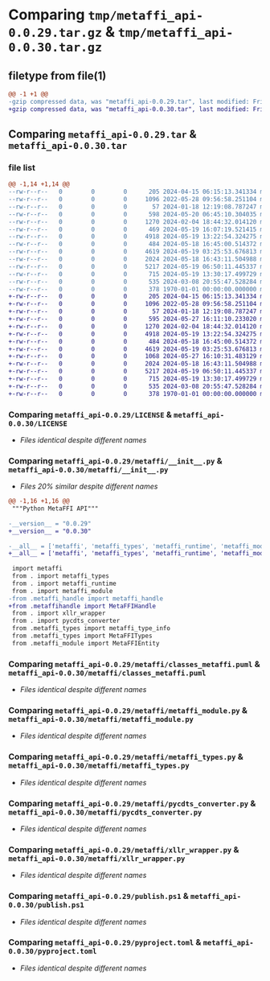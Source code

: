 # Comparing `tmp/metaffi_api-0.0.29.tar.gz` & `tmp/metaffi_api-0.0.30.tar.gz`

## filetype from file(1)

```diff
@@ -1 +1 @@
-gzip compressed data, was "metaffi_api-0.0.29.tar", last modified: Fri Jan  1 00:00:00 2016, max compression
+gzip compressed data, was "metaffi_api-0.0.30.tar", last modified: Fri Jan  1 00:00:00 2016, max compression
```

## Comparing `metaffi_api-0.0.29.tar` & `metaffi_api-0.0.30.tar`

### file list

```diff
@@ -1,14 +1,14 @@
--rw-r--r--   0        0        0      205 2024-04-15 06:15:13.341334 metaffi_api-0.0.29/CMakeLists.txt
--rw-r--r--   0        0        0     1096 2022-05-28 09:56:58.251104 metaffi_api-0.0.29/LICENSE
--rw-r--r--   0        0        0       57 2024-01-18 12:19:08.787247 metaffi_api-0.0.29/README.md
--rw-r--r--   0        0        0      598 2024-05-20 06:45:10.304035 metaffi_api-0.0.29/metaffi/__init__.py
--rw-r--r--   0        0        0     1270 2024-02-04 18:44:32.014120 metaffi_api-0.0.29/metaffi/classes_metaffi.puml
--rw-r--r--   0        0        0      469 2024-05-19 16:07:19.521415 metaffi_api-0.0.29/metaffi/metaffi_handle.py
--rw-r--r--   0        0        0     4918 2024-05-19 13:22:54.324275 metaffi_api-0.0.29/metaffi/metaffi_module.py
--rw-r--r--   0        0        0      484 2024-05-18 16:45:00.514372 metaffi_api-0.0.29/metaffi/metaffi_runtime.py
--rw-r--r--   0        0        0     4619 2024-05-19 03:25:53.676813 metaffi_api-0.0.29/metaffi/metaffi_types.py
--rw-r--r--   0        0        0     2024 2024-05-18 16:43:11.504988 metaffi_api-0.0.29/metaffi/pycdts_converter.py
--rw-r--r--   0        0        0     5217 2024-05-19 06:50:11.445337 metaffi_api-0.0.29/metaffi/xllr_wrapper.py
--rw-r--r--   0        0        0      715 2024-05-19 13:30:17.499729 metaffi_api-0.0.29/publish.ps1
--rw-r--r--   0        0        0      535 2024-03-08 20:55:47.528284 metaffi_api-0.0.29/pyproject.toml
--rw-r--r--   0        0        0      378 1970-01-01 00:00:00.000000 metaffi_api-0.0.29/PKG-INFO
+-rw-r--r--   0        0        0      205 2024-04-15 06:15:13.341334 metaffi_api-0.0.30/CMakeLists.txt
+-rw-r--r--   0        0        0     1096 2022-05-28 09:56:58.251104 metaffi_api-0.0.30/LICENSE
+-rw-r--r--   0        0        0       57 2024-01-18 12:19:08.787247 metaffi_api-0.0.30/README.md
+-rw-r--r--   0        0        0      595 2024-05-27 16:11:10.233020 metaffi_api-0.0.30/metaffi/__init__.py
+-rw-r--r--   0        0        0     1270 2024-02-04 18:44:32.014120 metaffi_api-0.0.30/metaffi/classes_metaffi.puml
+-rw-r--r--   0        0        0     4918 2024-05-19 13:22:54.324275 metaffi_api-0.0.30/metaffi/metaffi_module.py
+-rw-r--r--   0        0        0      484 2024-05-18 16:45:00.514372 metaffi_api-0.0.30/metaffi/metaffi_runtime.py
+-rw-r--r--   0        0        0     4619 2024-05-19 03:25:53.676813 metaffi_api-0.0.30/metaffi/metaffi_types.py
+-rw-r--r--   0        0        0     1068 2024-05-27 16:10:31.483129 metaffi_api-0.0.30/metaffi/metaffihandle.py
+-rw-r--r--   0        0        0     2024 2024-05-18 16:43:11.504988 metaffi_api-0.0.30/metaffi/pycdts_converter.py
+-rw-r--r--   0        0        0     5217 2024-05-19 06:50:11.445337 metaffi_api-0.0.30/metaffi/xllr_wrapper.py
+-rw-r--r--   0        0        0      715 2024-05-19 13:30:17.499729 metaffi_api-0.0.30/publish.ps1
+-rw-r--r--   0        0        0      535 2024-03-08 20:55:47.528284 metaffi_api-0.0.30/pyproject.toml
+-rw-r--r--   0        0        0      378 1970-01-01 00:00:00.000000 metaffi_api-0.0.30/PKG-INFO
```

### Comparing `metaffi_api-0.0.29/LICENSE` & `metaffi_api-0.0.30/LICENSE`

 * *Files identical despite different names*

### Comparing `metaffi_api-0.0.29/metaffi/__init__.py` & `metaffi_api-0.0.30/metaffi/__init__.py`

 * *Files 20% similar despite different names*

```diff
@@ -1,16 +1,16 @@
 """Python MetaFFI API"""
 
-__version__ = "0.0.29"
+__version__ = "0.0.30"
 
-__all__ = ['metaffi', 'metaffi_types', 'metaffi_runtime', 'metaffi_module', 'metaffi_handle', 'metaffi_types', 'xllr_wrapper', 'pycdts_converter', 'metaffi_type_info', 'MetaFFITypes', 'MetaFFIEntity']
+__all__ = ['metaffi', 'metaffi_types', 'metaffi_runtime', 'metaffi_module', 'MetaFFIHandle', 'metaffi_types', 'xllr_wrapper', 'pycdts_converter', 'metaffi_type_info', 'MetaFFITypes', 'MetaFFIEntity']
 
 import metaffi
 from . import metaffi_types
 from . import metaffi_runtime
 from . import metaffi_module
-from .metaffi_handle import metaffi_handle
+from .metaffihandle import MetaFFIHandle
 from . import xllr_wrapper
 from . import pycdts_converter
 from .metaffi_types import metaffi_type_info
 from .metaffi_types import MetaFFITypes
 from .metaffi_module import MetaFFIEntity
```

### Comparing `metaffi_api-0.0.29/metaffi/classes_metaffi.puml` & `metaffi_api-0.0.30/metaffi/classes_metaffi.puml`

 * *Files identical despite different names*

### Comparing `metaffi_api-0.0.29/metaffi/metaffi_module.py` & `metaffi_api-0.0.30/metaffi/metaffi_module.py`

 * *Files identical despite different names*

### Comparing `metaffi_api-0.0.29/metaffi/metaffi_types.py` & `metaffi_api-0.0.30/metaffi/metaffi_types.py`

 * *Files identical despite different names*

### Comparing `metaffi_api-0.0.29/metaffi/pycdts_converter.py` & `metaffi_api-0.0.30/metaffi/pycdts_converter.py`

 * *Files identical despite different names*

### Comparing `metaffi_api-0.0.29/metaffi/xllr_wrapper.py` & `metaffi_api-0.0.30/metaffi/xllr_wrapper.py`

 * *Files identical despite different names*

### Comparing `metaffi_api-0.0.29/publish.ps1` & `metaffi_api-0.0.30/publish.ps1`

 * *Files identical despite different names*

### Comparing `metaffi_api-0.0.29/pyproject.toml` & `metaffi_api-0.0.30/pyproject.toml`

 * *Files identical despite different names*


